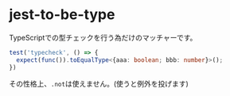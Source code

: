# jest-to-be-type

TypeScriptでの型チェックを行う為だけのマッチャーです。

```ts
test('typecheck', () => {
  expect(func()).toEqualType<{aaa: boolean; bbb: number}>();
})
```

その性格上、`.not`は使えません。(使うと例外を投げます)
